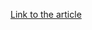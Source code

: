 [Link to the article](https://www.akamai.com/blog/security/the-adaptive-security-engine-a-quantum-leap-forward-for-application)
